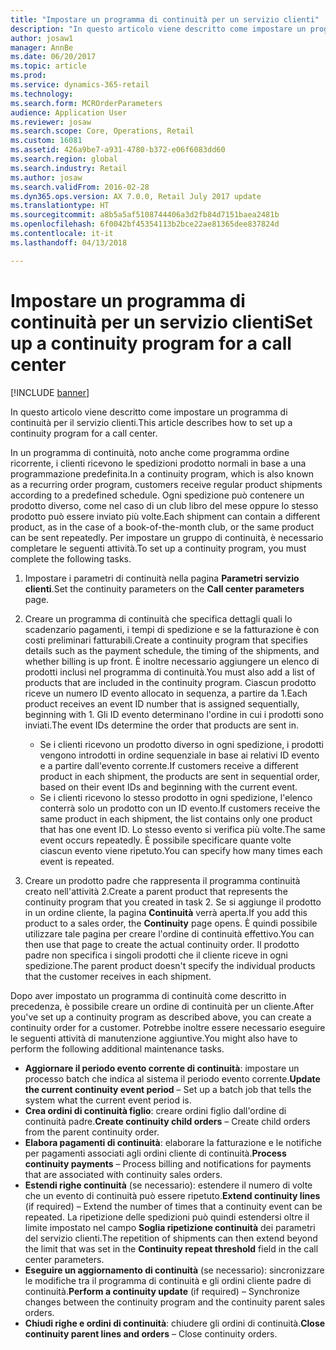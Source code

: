 ```yaml
---
title: "Impostare un programma di continuità per un servizio clienti"
description: "In questo articolo viene descritto come impostare un programma di continuità per il servizio clienti."
author: josaw1
manager: AnnBe
ms.date: 06/20/2017
ms.topic: article
ms.prod: 
ms.service: dynamics-365-retail
ms.technology: 
ms.search.form: MCROrderParameters
audience: Application User
ms.reviewer: josaw
ms.search.scope: Core, Operations, Retail
ms.custom: 16081
ms.assetid: 426a9be7-a931-4780-b372-e06f6083dd60
ms.search.region: global
ms.search.industry: Retail
ms.author: josaw
ms.search.validFrom: 2016-02-28
ms.dyn365.ops.version: AX 7.0.0, Retail July 2017 update
ms.translationtype: HT
ms.sourcegitcommit: a8b5a5af5108744406a3d2fb84d7151baea2481b
ms.openlocfilehash: 6f0042bf45354113b2bce22ae81365dee837824d
ms.contentlocale: it-it
ms.lasthandoff: 04/13/2018

---
```


# <a name="set-up-a-continuity-program-for-a-call-center"></a><span data-ttu-id="a74e3-103">Impostare un programma di continuità per un servizio clienti</span><span class="sxs-lookup"><span data-stu-id="a74e3-103">Set up a continuity program for a call center</span></span>

[!INCLUDE [banner](includes/banner.md)]

<span data-ttu-id="a74e3-104">In questo articolo viene descritto come impostare un programma di continuità per il servizio clienti.</span><span class="sxs-lookup"><span data-stu-id="a74e3-104">This article describes how to set up a continuity program for a call center.</span></span>

<span data-ttu-id="a74e3-105">In un programma di continuità, noto anche come programma ordine ricorrente, i clienti ricevono le spedizioni prodotto normali in base a una programmazione predefinita.</span><span class="sxs-lookup"><span data-stu-id="a74e3-105">In a continuity program, which is also known as a recurring order program, customers receive regular product shipments according to a predefined schedule.</span></span> <span data-ttu-id="a74e3-106">Ogni spedizione può contenere un prodotto diverso, come nel caso di un club libro del mese oppure lo stesso prodotto può essere inviato più volte.</span><span class="sxs-lookup"><span data-stu-id="a74e3-106">Each shipment can contain a different product, as in the case of a book-of-the-month club, or the same product can be sent repeatedly.</span></span> <span data-ttu-id="a74e3-107">Per impostare un gruppo di continuità, è necessario completare le seguenti attività.</span><span class="sxs-lookup"><span data-stu-id="a74e3-107">To set up a continuity program, you must complete the following tasks.</span></span>

1.  <span data-ttu-id="a74e3-108">Impostare i parametri di continuità nella pagina **Parametri servizio clienti**.</span><span class="sxs-lookup"><span data-stu-id="a74e3-108">Set the continuity parameters on the **Call center parameters** page.</span></span>
2.  <span data-ttu-id="a74e3-109">Creare un programma di continuità che specifica dettagli quali lo scadenzario pagamenti, i tempi di spedizione e se la fatturazione è con costi preliminari fatturabili.</span><span class="sxs-lookup"><span data-stu-id="a74e3-109">Create a continuity program that specifies details such as the payment schedule, the timing of the shipments, and whether billing is up front.</span></span> <span data-ttu-id="a74e3-110">È inoltre necessario aggiungere un elenco di prodotti inclusi nel programma di continuità.</span><span class="sxs-lookup"><span data-stu-id="a74e3-110">You must also add a list of products that are included in the continuity program.</span></span> <span data-ttu-id="a74e3-111">Ciascun prodotto riceve un numero ID evento allocato in sequenza, a partire da 1.</span><span class="sxs-lookup"><span data-stu-id="a74e3-111">Each product receives an event ID number that is assigned sequentially, beginning with 1.</span></span> <span data-ttu-id="a74e3-112">Gli ID evento determinano l'ordine in cui i prodotti sono inviati.</span><span class="sxs-lookup"><span data-stu-id="a74e3-112">The event IDs determine the order that products are sent in.</span></span>
    -   <span data-ttu-id="a74e3-113">Se i clienti ricevono un prodotto diverso in ogni spedizione, i prodotti vengono introdotti in ordine sequenziale in base ai relativi ID evento e a partire dall'evento corrente.</span><span class="sxs-lookup"><span data-stu-id="a74e3-113">If customers receive a different product in each shipment, the products are sent in sequential order, based on their event IDs and beginning with the current event.</span></span>
    -   <span data-ttu-id="a74e3-114">Se i clienti ricevono lo stesso prodotto in ogni spedizione, l'elenco conterrà solo un prodotto con un ID evento.</span><span class="sxs-lookup"><span data-stu-id="a74e3-114">If customers receive the same product in each shipment, the list contains only one product that has one event ID.</span></span> <span data-ttu-id="a74e3-115">Lo stesso evento si verifica più volte.</span><span class="sxs-lookup"><span data-stu-id="a74e3-115">The same event occurs repeatedly.</span></span> <span data-ttu-id="a74e3-116">È possibile specificare quante volte ciascun evento viene ripetuto.</span><span class="sxs-lookup"><span data-stu-id="a74e3-116">You can specify how many times each event is repeated.</span></span>

3.  <span data-ttu-id="a74e3-117">Creare un prodotto padre che rappresenta il programma continuità creato nell'attività 2.</span><span class="sxs-lookup"><span data-stu-id="a74e3-117">Create a parent product that represents the continuity program that you created in task 2.</span></span> <span data-ttu-id="a74e3-118">Se si aggiunge il prodotto in un ordine cliente, la pagina **Continuità** verrà aperta.</span><span class="sxs-lookup"><span data-stu-id="a74e3-118">If you add this product to a sales order, the **Continuity** page opens.</span></span> <span data-ttu-id="a74e3-119">È quindi possibile utilizzare tale pagina per creare l'ordine di continuità effettivo.</span><span class="sxs-lookup"><span data-stu-id="a74e3-119">You can then use that page to create the actual continuity order.</span></span> <span data-ttu-id="a74e3-120">Il prodotto padre non specifica i singoli prodotti che il cliente riceve in ogni spedizione.</span><span class="sxs-lookup"><span data-stu-id="a74e3-120">The parent product doesn't specify the individual products that the customer receives in each shipment.</span></span>

<span data-ttu-id="a74e3-121">Dopo aver impostato un programma di continuità come descritto in precedenza, è possibile creare un ordine di continuità per un cliente.</span><span class="sxs-lookup"><span data-stu-id="a74e3-121">After you've set up a continuity program as described above, you can create a continuity order for a customer.</span></span> <span data-ttu-id="a74e3-122">Potrebbe inoltre essere necessario eseguire le seguenti attività di manutenzione aggiuntive.</span><span class="sxs-lookup"><span data-stu-id="a74e3-122">You might also have to perform the following additional maintenance tasks.</span></span>

-   <span data-ttu-id="a74e3-123">**Aggiornare il periodo evento corrente di continuità**: impostare un processo batch che indica al sistema il periodo evento corrente.</span><span class="sxs-lookup"><span data-stu-id="a74e3-123">**Update the current continuity event period** – Set up a batch job that tells the system what the current event period is.</span></span>
-   <span data-ttu-id="a74e3-124">**Crea ordini di continuità figlio**: creare ordini figlio dall'ordine di continuità padre.</span><span class="sxs-lookup"><span data-stu-id="a74e3-124">**Create continuity child orders** – Create child orders from the parent continuity order.</span></span>
-   <span data-ttu-id="a74e3-125">**Elabora pagamenti di continuità**: elaborare la fatturazione e le notifiche per pagamenti associati agli ordini cliente di continuità.</span><span class="sxs-lookup"><span data-stu-id="a74e3-125">**Process continuity payments** – Process billing and notifications for payments that are associated with continuity sales orders.</span></span>
-   <span data-ttu-id="a74e3-126">**Estendi righe continuità** (se necessario): estendere il numero di volte che un evento di continuità può essere ripetuto.</span><span class="sxs-lookup"><span data-stu-id="a74e3-126">**Extend continuity lines** (if required) – Extend the number of times that a continuity event can be repeated.</span></span> <span data-ttu-id="a74e3-127">La ripetizione delle spedizioni può quindi estendersi oltre il limite impostato nel campo **Soglia ripetizione continuità** dei parametri del servizio clienti.</span><span class="sxs-lookup"><span data-stu-id="a74e3-127">The repetition of shipments can then extend beyond the limit that was set in the **Continuity repeat threshold** field in the call center parameters.</span></span>
-   <span data-ttu-id="a74e3-128">**Eseguire un aggiornamento di continuità** (se necessario): sincronizzare le modifiche tra il programma di continuità e gli ordini cliente padre di continuità.</span><span class="sxs-lookup"><span data-stu-id="a74e3-128">**Perform a continuity update** (if required) – Synchronize changes between the continuity program and the continuity parent sales orders.</span></span>
-   <span data-ttu-id="a74e3-129">**Chiudi righe e ordini di continuità**: chiudere gli ordini di continuità.</span><span class="sxs-lookup"><span data-stu-id="a74e3-129">**Close continuity parent lines and orders** – Close continuity orders.</span></span>





